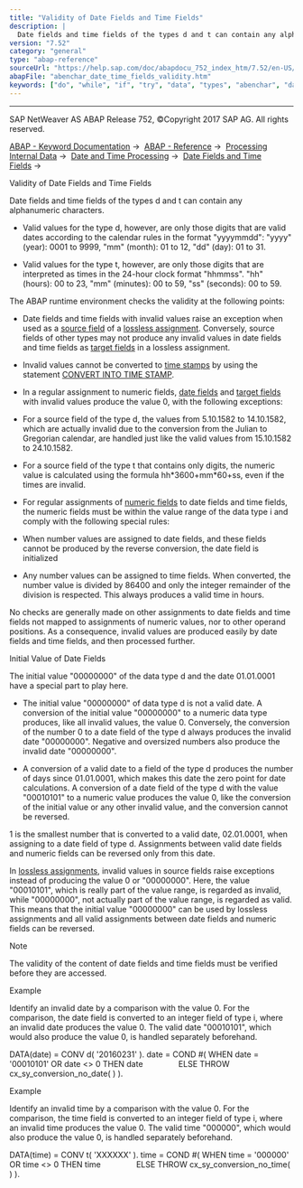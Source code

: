 ```yaml
---
title: "Validity of Date Fields and Time Fields"
description: |
  Date fields and time fields of the types d and t can contain any alphanumeric characters. -   Valid values for the type d, however, are only those digits that are valid dates according to the calendar rules in the format 'yyyymmdd': 'yyyy' (year): 0001 to 9999, 'mm' (month): 01 to 12, 'dd' (day): 01
version: "7.52"
category: "general"
type: "abap-reference"
sourceUrl: "https://help.sap.com/doc/abapdocu_752_index_htm/7.52/en-US/abenchar_date_time_fields_validity.htm"
abapFile: "abenchar_date_time_fields_validity.htm"
keywords: ["do", "while", "if", "try", "data", "types", "abenchar", "date", "time", "fields", "validity"]
---
```


* * *

SAP NetWeaver AS ABAP Release 752, ©Copyright 2017 SAP AG. All rights reserved.

[ABAP - Keyword Documentation](https://help.sap.com/doc/abapdocu_752_index_htm/7.52/en-US/abenabap.htm) →  [ABAP - Reference](https://help.sap.com/doc/abapdocu_752_index_htm/7.52/en-US/abenabap_reference.htm) →  [Processing Internal Data](https://help.sap.com/doc/abapdocu_752_index_htm/7.52/en-US/abenabap_data_working.htm) →  [Date and Time Processing](https://help.sap.com/doc/abapdocu_752_index_htm/7.52/en-US/abendate_time_processing.htm) →  [Date Fields and Time Fields](https://help.sap.com/doc/abapdocu_752_index_htm/7.52/en-US/abencharacter_date_time.htm) → 

Validity of Date Fields and Time Fields

Date fields and time fields of the types d and t can contain any alphanumeric characters.

-   Valid values for the type d, however, are only those digits that are valid dates according to the calendar rules in the format "yyyymmdd": "yyyy" (year): 0001 to 9999, "mm" (month): 01 to 12, "dd" (day): 01 to 31.

-   Valid values for the type t, however, are only those digits that are interpreted as times in the 24-hour clock format "hhmmss". "hh" (hours): 00 to 23, "mm" (minutes): 00 to 59, "ss" (seconds): 00 to 59.

The ABAP runtime environment checks the validity at the following points:

-   Date fields and time fields with invalid values raise an exception when used as a [source field](https://help.sap.com/doc/abapdocu_752_index_htm/7.52/en-US/abenmove_exact_elementary_valid.htm) of a [lossless assignment](https://help.sap.com/doc/abapdocu_752_index_htm/7.52/en-US/abenlossless_assignment_glosry.htm "Glossary Entry"). Conversely, source fields of other types may not produce any invalid values in date fields and time fields as [target fields](https://help.sap.com/doc/abapdocu_752_index_htm/7.52/en-US/abenmove_exact_elementary_fit.htm) in a lossless assignment.

-   Invalid values cannot be converted to [time stamps](https://help.sap.com/doc/abapdocu_752_index_htm/7.52/en-US/abentime_stamp_oview.htm) by using the statement [CONVERT INTO TIME STAMP](https://help.sap.com/doc/abapdocu_752_index_htm/7.52/en-US/abapconvert_date_time-stamp.htm).

-   In a regular assignment to numeric fields, [date fields](https://help.sap.com/doc/abapdocu_752_index_htm/7.52/en-US/abenconversion_type_d.htm) and [target fields](https://help.sap.com/doc/abapdocu_752_index_htm/7.52/en-US/abenconversion_type_t.htm) with invalid values produce the value 0, with the following exceptions:

-   For a source field of the type d, the values from 5.10.1582 to 14.10.1582, which are actually invalid due to the conversion from the Julian to Gregorian calendar, are handled just like the valid values from 15.10.1582 to 24.10.1582.

-   For a source field of the type t that contains only digits, the numeric value is calculated using the formula hh\*3600+mm\*60+ss, even if the times are invalid.

-   For regular assignments of [numeric fields](https://help.sap.com/doc/abapdocu_752_index_htm/7.52/en-US/abennumeric_source_fields.htm) to date fields and time fields, the numeric fields must be within the value range of the data type i and comply with the following special rules:

-   When number values are assigned to date fields, and these fields cannot be produced by the reverse conversion, the date field is initialized

-   Any number values can be assigned to time fields. When converted, the number value is divided by 86400 and only the integer remainder of the division is respected. This always produces a valid time in hours.

No checks are generally made on other assignments to date fields and time fields not mapped to assignments of numeric values, nor to other operand positions. As a consequence, invalid values are produced easily by date fields and time fields, and then processed further.

Initial Value of Date Fields

The initial value "00000000" of the data type d and the date 01.01.0001 have a special part to play here.

-   The initial value "00000000" of data type d is not a valid date. A conversion of the initial value "00000000" to a numeric data type produces, like all invalid values, the value 0. Conversely, the conversion of the number 0 to a date field of the type d always produces the invalid date "00000000". Negative and oversized numbers also produce the invalid date "00000000".

-   A conversion of a valid date to a field of the type d produces the number of days since 01.01.0001, which makes this date the zero point for date calculations. A conversion of a date field of the type d with the value "00010101" to a numeric value produces the value 0, like the conversion of the initial value or any other invalid value, and the conversion cannot be reversed.

1 is the smallest number that is converted to a valid date, 02.01.0001, when assigning to a date field of type d. Assignments between valid date fields and numeric fields can be reversed only from this date.

In [lossless assignments](https://help.sap.com/doc/abapdocu_752_index_htm/7.52/en-US/abenlossless_assignment_glosry.htm "Glossary Entry"), invalid values in source fields raise exceptions instead of producing the value 0 or "00000000". Here, the value "00010101", which is really part of the value range, is regarded as invalid, while "00000000", not actually part of the value range, is regarded as valid. This means that the initial value "00000000" can be used by lossless assignments and all valid assignments between date fields and numeric fields can be reversed.

Note

The validity of the content of date fields and time fields must be verified before they are accessed.

Example

Identify an invalid date by a comparison with the value 0. For the comparison, the date field is converted to an integer field of type i, where an invalid date produces the value 0. The valid date "00010101", which would also produce the value 0, is handled separately beforehand.

DATA(date) = CONV d( '20160231' ).
date = COND #( WHEN date = '00010101' OR date <> 0 THEN date
               ELSE THROW cx\_sy\_conversion\_no\_date( ) ).

Example

Identify an invalid time by a comparison with the value 0. For the comparison, the time field is converted to an integer field of type i, where an invalid time produces the value 0. The valid time "000000", which would also produce the value 0, is handled separately beforehand.

DATA(time) = CONV t( 'XXXXXX' ).
time = COND #( WHEN time = '000000' OR time <> 0 THEN time
               ELSE THROW cx\_sy\_conversion\_no\_time( ) ).